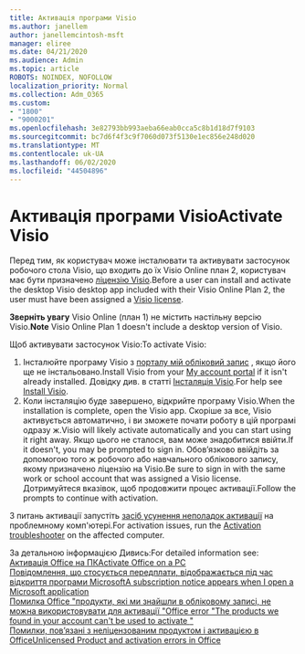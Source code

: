 ```yaml
---
title: Активація програми Visio
ms.author: janellem
author: janellemcintosh-msft
manager: eliree
ms.date: 04/21/2020
ms.audience: Admin
ms.topic: article
ROBOTS: NOINDEX, NOFOLLOW
localization_priority: Normal
ms.collection: Adm_O365
ms.custom:
- "1800"
- "9000201"
ms.openlocfilehash: 3e82793bb993aeba66eab0cca5c8b1d18d7f9103
ms.sourcegitcommit: bc7d6f4f3c9f7060d073f5130e1ec856e248d020
ms.translationtype: MT
ms.contentlocale: uk-UA
ms.lasthandoff: 06/02/2020
ms.locfileid: "44504896"
---
```

# <a name="activate-visio"></a><span data-ttu-id="5f1e7-102">Активація програми Visio</span><span class="sxs-lookup"><span data-stu-id="5f1e7-102">Activate Visio</span></span>

<span data-ttu-id="5f1e7-103">Перед тим, як користувач може інсталювати та активувати застосунок робочого стола Visio, що входить до їх Visio Online план 2, користувач має бути призначено [ліцензію Visio](https://docs.microsoft.com/microsoft-365/admin/add-users/add-users).</span><span class="sxs-lookup"><span data-stu-id="5f1e7-103">Before a user can install and activate the desktop Visio desktop app included with their Visio Online Plan 2, the user must have been assigned a [Visio license](https://docs.microsoft.com/microsoft-365/admin/add-users/add-users).</span></span>

<span data-ttu-id="5f1e7-104">**Зверніть увагу** Visio Online (план 1) не містить настільну версію Visio.</span><span class="sxs-lookup"><span data-stu-id="5f1e7-104">**Note** Visio Online Plan 1 doesn't include a desktop version of Visio.</span></span>

<span data-ttu-id="5f1e7-105">Щоб активувати застосунок Visio:</span><span class="sxs-lookup"><span data-stu-id="5f1e7-105">To activate Visio:</span></span>

1. <span data-ttu-id="5f1e7-106">Інсталюйте програму Visio з [порталу мій обліковий запис](https://portal.office.com/account#installs) , якщо його ще не інстальовано.</span><span class="sxs-lookup"><span data-stu-id="5f1e7-106">Install Visio from your [My account portal](https://portal.office.com/account#installs) if it isn't already installed.</span></span> <span data-ttu-id="5f1e7-107">Довідку див. в статті [Інсталяція Visio](https://support.office.com/article/f98f21e3-aa02-4827-9167-ddab5b025710?wt.mc_id=OfficeAdm_ClientDIA_Alchemy1800).</span><span class="sxs-lookup"><span data-stu-id="5f1e7-107">For help see [Install Visio](https://support.office.com/article/f98f21e3-aa02-4827-9167-ddab5b025710?wt.mc_id=OfficeAdm_ClientDIA_Alchemy1800).</span></span>
2. <span data-ttu-id="5f1e7-108">Коли інсталяцію буде завершено, відкрийте програму Visio.</span><span class="sxs-lookup"><span data-stu-id="5f1e7-108">When the installation is complete, open the Visio app.</span></span> <span data-ttu-id="5f1e7-109">Скоріше за все, Visio активується автоматично, і ви зможете почати роботу в цій програмі одразу ж.</span><span class="sxs-lookup"><span data-stu-id="5f1e7-109">Visio will likely activate automatically and you can start using it right away.</span></span> <span data-ttu-id="5f1e7-110">Якщо цього не сталося, вам може знадобитися ввійти.</span><span class="sxs-lookup"><span data-stu-id="5f1e7-110">If it doesn't, you may be prompted to sign in.</span></span> <span data-ttu-id="5f1e7-111">Обов’язково ввійдіть за допомогою того ж робочого або навчального облікового запису, якому призначено ліцензію на Visio.</span><span class="sxs-lookup"><span data-stu-id="5f1e7-111">Be sure to sign in with the same work or school account that was assigned a Visio license.</span></span> <span data-ttu-id="5f1e7-112">Дотримуйтеся вказівок, щоб продовжити процес активації.</span><span class="sxs-lookup"><span data-stu-id="5f1e7-112">Follow the prompts to continue with activation.</span></span> 

<span data-ttu-id="5f1e7-113">З питань активації запустіть [засіб усунення неполадок активації](https://aka.ms/SARA-OfficeActivation-Alchemy) на проблемному комп'ютері.</span><span class="sxs-lookup"><span data-stu-id="5f1e7-113">For activation issues, run the [Activation troubleshooter](https://aka.ms/SARA-OfficeActivation-Alchemy) on the affected computer.</span></span>

<span data-ttu-id="5f1e7-114">За детальною інформацією Дивись:</span><span class="sxs-lookup"><span data-stu-id="5f1e7-114">For detailed information see:</span></span><br>
[<span data-ttu-id="5f1e7-115">Активація Office на ПК</span><span class="sxs-lookup"><span data-stu-id="5f1e7-115">Activate Office on a PC</span></span>](https://support.office.com/article/5bd38f38-db92-448b-a982-ad170b1e187e?wt.mc_id=OfficeAdm_ClientDIA_Alchemy1800)<br>
[<span data-ttu-id="5f1e7-116">Повідомлення, що стосується передплати, відображається під час відкриття програми Microsoft</span><span class="sxs-lookup"><span data-stu-id="5f1e7-116">A subscription notice appears when I open a Microsoft application</span></span>](https://support.office.com/article/4cabe32c-f594-4c0e-9191-3d3ade10cceb?wt.mc_id=OfficeAdm_ClientDIA_Alchemy1800)<br>
[<span data-ttu-id="5f1e7-117">Помилка Office "продукти, які ми знайшли в обліковому записі, не можна використовувати для активації <app> "</span><span class="sxs-lookup"><span data-stu-id="5f1e7-117">Office error "The products we found in your account can't be used to activate <app>"</span></span>](https://support.office.com/article/c9f9a0b3-5aae-4131-8077-21e6a59f141e?wt.mc_id=OfficeAdm_ClientDIA_Alchemy1800)<br>
[<span data-ttu-id="5f1e7-118">Помилки, пов’язані з неліцензованим продуктом і активацією в Office</span><span class="sxs-lookup"><span data-stu-id="5f1e7-118">Unlicensed Product and activation errors in Office</span></span>](https://support.office.com/article/0d23d3c0-c19c-4b2f-9845-5344fedc4380?wt.mc_id=OfficeAdm_ClientDIA_Alchemy1800)